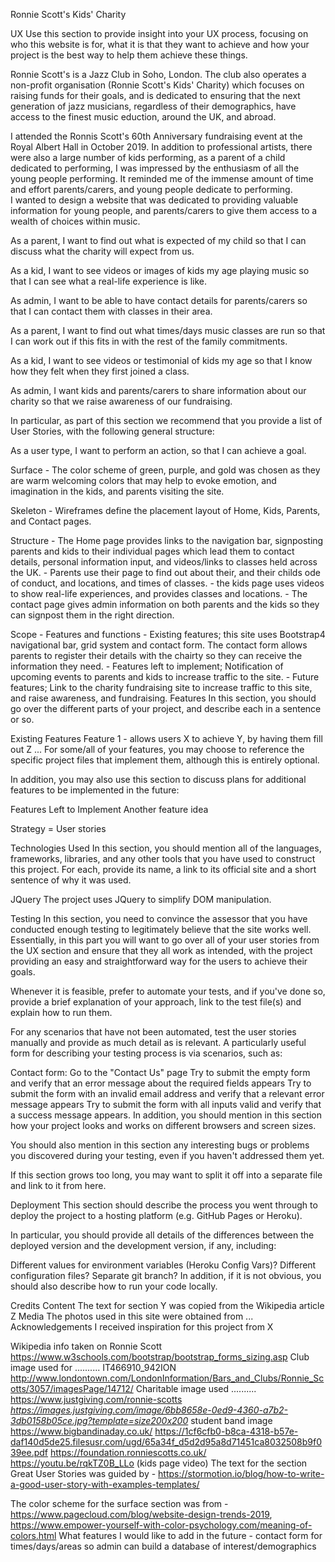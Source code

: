 


Ronnie Scott's Kids' Charity

UX
Use this section to provide insight into your UX process, focusing on who this website is for, what it is that they want to achieve and 
how your project is the best way to help them achieve these things.

Ronnie Scott's is a Jazz Club in Soho, London. The club also operates a non-profit organisation (Ronnie Scott's Kids' Charity) 
which focuses on raising funds for their goals, and is dedicated to ensuring that the next generation of jazz musicians, 
regardless of their demographics, have access to the finest music eduction, around the UK, and abroad.

I attended the Ronnis Scott's 60th Anniversary fundraising event at the Royal Albert Hall in October 2019. In addition to professional artists,
there were also a large number of kids performing, as a parent of a child dedicated to performing, I was impressed by the enthusiasm of all 
the young people performing. It reminded me of the immense amount of time and effort parents/carers, and young people dedicate to performing.  
I wanted to design a website that was dedicated to providing valuable information for young people, and parents/carers to give them access 
to a wealth of choices within music.


As a parent, I want to find out what is expected of my child so that I can discuss what the charity will expect from us.

As a kid, I want to see videos or images of kids my age playing music so that I can see what a real-life experience is like.

As admin, I want to be able to have contact details for parents/carers so that I can contact them with classes in their area.

As a parent, I want to find out what times/days music classes are run so that I can work out if this fits in with the rest of 
the family commitments.

As a kid, I want to see videos or testimonial of kids my age so that I know how they felt when they first joined a class.

As admin, I want kids and parents/carers to share information about our charity so that we raise awareness of our fundraising.

In particular, as part of this section we recommend that you provide a list of User Stories, with the following general structure:

As a user type, I want to perform an action, so that I can achieve a goal.

Surface  -  The color scheme of green, purple, and gold was chosen as they are warm welcoming colors that may help to evoke emotion, 
            and imagination in the kids, and parents visiting the site.

Skeleton  - Wireframes define the placement layout of Home, Kids, Parents, and Contact pages.

Structure - The Home page provides links to the navigation bar, signposting parents and kids to their individual pages which lead them 
            to contact details, personal information input, and videos/links to classes held across the UK.
          - Parents use their page to find out about their, and their childs ode of conduct, and locations, and times of classes.
          - the kids page uses videos to show real-life experiences, and provides classes and locations.
          - The contact page gives admin information on both parents and the kids so they can signpost them in the right direction.

Scope     - Features and functions
          - Existing features; this site uses Bootstrap4 navigational bar, grid system and contact form.
            The contact form allows parents to register their details with the chairty so they can receive the information they need.
          - Features left to implement; Notification of upcoming events to parents and kids to increase traffic to the site.
          - Future features; Link to the charity fundraising site to increase traffic to this site, and raise awareness, and fundraising.
Features
In this section, you should go over the different parts of your project, and describe each in a sentence or so.

Existing Features
Feature 1 - allows users X to achieve Y, by having them fill out Z
...
For some/all of your features, you may choose to reference the specific project files that implement them, although this is entirely optional.

In addition, you may also use this section to discuss plans for additional features to be implemented in the future:

Features Left to Implement
Another feature idea

Strategy = User stories


Technologies Used
In this section, you should mention all of the languages, frameworks, libraries, and any other tools that you have used to construct this project. For each, provide its name, a link to its official site and a short sentence of why it was used.

JQuery
The project uses JQuery to simplify DOM manipulation.

Testing
In this section, you need to convince the assessor that you have conducted enough testing to legitimately believe that the site works well. Essentially, in this part you will want to go over all of your user stories from the UX section and ensure that they all work as intended, with the project providing an easy and straightforward way for the users to achieve their goals.

Whenever it is feasible, prefer to automate your tests, and if you've done so, provide a brief explanation of your approach, link to the test file(s) and explain how to run them.

For any scenarios that have not been automated, test the user stories manually and provide as much detail as is relevant. A particularly useful form for describing your testing process is via scenarios, such as:

Contact form:
Go to the "Contact Us" page
Try to submit the empty form and verify that an error message about the required fields appears
Try to submit the form with an invalid email address and verify that a relevant error message appears
Try to submit the form with all inputs valid and verify that a success message appears.
In addition, you should mention in this section how your project looks and works on different browsers and screen sizes.

You should also mention in this section any interesting bugs or problems you discovered during your testing, even if you haven't addressed them yet.

If this section grows too long, you may want to split it off into a separate file and link to it from here.

Deployment
This section should describe the process you went through to deploy the project to a hosting platform (e.g. GitHub Pages or Heroku).

In particular, you should provide all details of the differences between the deployed version and the development version, if any, including:

Different values for environment variables (Heroku Config Vars)?
Different configuration files?
Separate git branch?
In addition, if it is not obvious, you should also describe how to run your code locally.

Credits
Content
The text for section Y was copied from the Wikipedia article Z
Media
The photos used in this site were obtained from ...
Acknowledgements
I received inspiration for this project from X

Wikipedia info taken on Ronnie Scott
https://www.w3schools.com/bootstrap/bootstrap_forms_sizing.asp
Club image used for .......... IT466910_942ION http://www.londontown.com/LondonInformation/Bars_and_Clubs/Ronnie_Scotts/3057/imagesPage/14712/
Charitable image used .......... https://www.justgiving.com/ronnie-scotts *https://images.justgiving.com/image/6bb8658e-0ed9-4360-a7b2-3db0158b05ce.jpg?template=size200x200*
student band image https://www.bigbandinaday.co.uk/ https://1cf6cfb0-b8ca-4318-b57e-daf140d5de25.filesusr.com/ugd/65a34f_d5d2d95a8d71451ca8032508b9f039ee.pdf
https://foundation.ronniescotts.co.uk/ https://youtu.be/rqkTZ0B_LLo (kids page video)
The text for the section Great User Stories was guided by - https://stormotion.io/blog/how-to-write-a-good-user-story-with-examples-templates/

The color scheme for the surface section was from - https://www.pagecloud.com/blog/website-design-trends-2019, https://www.empower-yourself-with-color-psychology.com/meaning-of-colors.html
What features I would like to add in the future - contact form for times/days/areas so admin can build a database of interest/demographics
